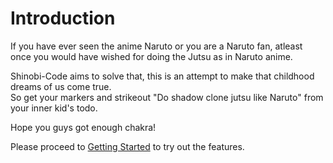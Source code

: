 # Introduction

If you have ever seen the anime Naruto or you are a Naruto fan, atleast once you would have wished for doing the Jutsu as in Naruto anime.

Shinobi-Code aims to solve that, this is an attempt to make that childhood dreams of us come true.  
So get your markers and strikeout "Do shadow clone jutsu like Naruto" from your inner kid's todo.

Hope you guys got enough chakra!

Please proceed to [Getting Started](getting-started) to try out the features.
